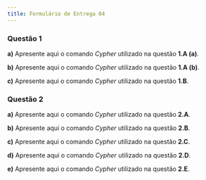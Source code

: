 ```yaml
---
title: Formulário de Entrega 04
---
```


### Questão 1

**a)** Apresente aqui o comando *Cypher* utilizado na questão **1.A (a)**.

**b)** Apresente aqui o comando *Cypher* utilizado na questão **1.A (b)**.

**c)** Apresente aqui o comando *Cypher* utilizado na questão **1.B**.

### Questão 2

**a)** Apresente aqui o comando *Cypher* utilizado na questão **2.A**.

**b)** Apresente aqui o comando *Cypher* utilizado na questão **2.B**.

**c)** Apresente aqui o comando *Cypher* utilizado na questão **2.C**.

**d)** Apresente aqui o comando *Cypher* utilizado na questão **2.D**.

**e)** Apresente aqui o comando *Cypher* utilizado na questão **2.E**.